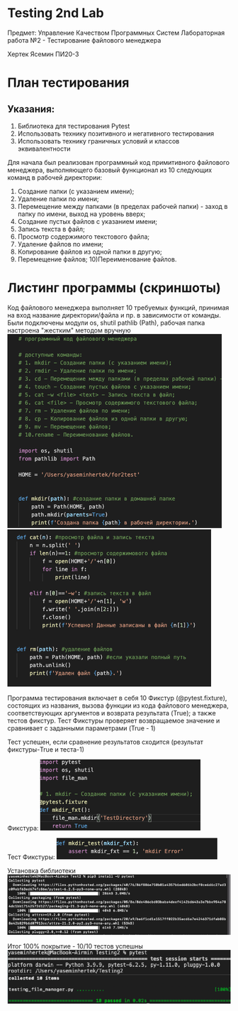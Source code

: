 # Testing 2nd Lab
Предмет: Управление Качеством Программных Систем
Лабораторная работа №2 - Тестирование файлового менеджера

Хертек Ясемин ПИ20-3

# План тестирования
## Указания:
1. Библиотека для тестирования Pytest
2. Использовать технику позитивного и негативного тестирования
3. Использовать технику граничных условий и классов эквивалентности

Для начала был реализован программный код примитивного файлового менеджера, выполняющего базовый функционал из 10 следующих команд в рабочей директории:
1) Создание папки (с указанием имени);
2) Удаление папки по имени;
3) Перемещение между папками (в пределах рабочей папки) - заход в папку по имени, выход на уровень вверх;
4) Создание пустых файлов с указанием имени;
5) Запись текста в файл;
6) Просмотр содержимого текстового файла;
7) Удаление файлов по имени;
8) Копирование файлов из одной папки в другую;
9) Перемещение файлов;
10)Переименование файлов.

# Листинг программы (скриншоты)

Код файлового менеджера выполняет 10 требуемых функций, принимая на вход название директории/файла и пр. в зависимости от команды.
Были подключены модули os, shutil pathlib (Path), рабочая папка настроена "жестким" методом вручную
![alt text](listing/fm.png)​
![alt text](listing/fm2.png)​

Программа тестирования включает в себя 10 Фикстур (@pytest.fixture), состоящих из названия, вызова функции из кода файлового менеджера, соответствующих аргументов и возврата результата (True); а также тестов фикстур.
Тест Фикстуры проверяет возвращаемое значение и сравнивает с заданными параметрами (True - 1)

Тест успешен, если сравнение результатов сходится (результат фикстуры-True и теста-1)

Фикстура:
![alt text](listing/fixt.png)​

Тест Фикстуры:
![alt text](listing/test.png)​

Установка библиотеки
![alt text](listing/pytestinst.png)​

Итог
100% покрытие - 10/10 тестов успешны
![alt text](listing/test2.png)​

